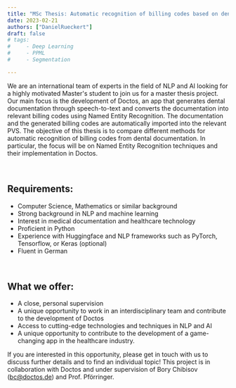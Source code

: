 ```yaml
---
title: "MSc Thesis: Automatic recognition of billing codes based on dental documentation using Artificial Intelligence"
date: 2023-02-21
authors: ["DanielRueckert"]
draft: false
# tags:
#     - Deep Learning
#     - PPML
#     - Segmentation

---
```


We are an international team of experts in the field of NLP and AI looking for a highly motivated Master's student to join us for a master thesis project. Our main focus is the development of Doctos, an app that generates dental documentation through speech-to-text and converts the documentation into relevant billing codes using Named Entity Recognition. The documentation and the generated billing codes are automatically imported into the relevant PVS.
The objective of this thesis is to compare different methods for automatic recognition of billing codes from dental documentation. In particular, the focus will be on Named Entity Recognition techniques and their implementation in Doctos.


<br/>

## Requirements:
 - Computer Science, Mathematics or similar background
 - Strong background in NLP and machine learning
 - Interest in medical documentation and healthcare technology
 - Proficient in Python
 - Experience with Huggingface and NLP frameworks such as PyTorch, Tensorflow, or Keras (optional)
 - Fluent in German

<br/>

## What we offer:


- A close, personal supervision
- A unique opportunity to work in an interdisciplinary team and contribute to the development of Doctos
- Access to cutting-edge technologies and techniques in NLP and AI
- A unique opportunity to contribute to the development of a game-changing app in the healthcare industry.

If you are interested in this opportunity, please get in touch with us to discuss further details and to find an individual topic! This project is in collaboration with Doctos and under supervision of Bory Chibisov (bc@doctos.de) and Prof. Pförringer.
